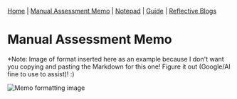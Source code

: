 [Home](index.md) | [Manual Assessment Memo](manual_assessment_memo.md) | [Notepad](chatbot.md) | [Guide](soon.md) | [Reflective Blogs](reflective_blogs.md) 

# Manual Assessment Memo

*Note: Image of format inserted here as an example because I don't want you copying and pasting the Markdown for this one! Figure it out (Google/AI fine to use to assist)! :)

![Memo formatting image](memoLabels.jpg) 
